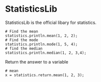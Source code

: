 # StatisticsLib
StatisticsLib is the official libary for statistics.

    # Find the mean
    statistics.println.mean(1, 2, 2);
    # Find the mode
    statistics.println.mode(1, 5, 4);
    # find the median
    statistics.println.median(1, 2, 3,4);
Return the answer to a variable

    # mean
    x = statistics.return.mean(1, 2, 3);
